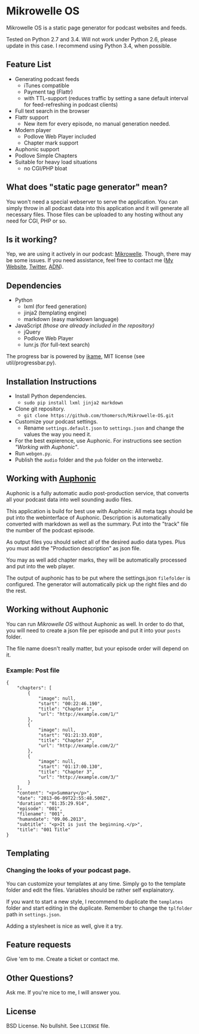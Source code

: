 # Mikrowelle OS

Mikrowelle OS is a static page generator for podcast websites and feeds.

Tested on Python 2.7 and 3.4. Will not work under Python 2.6, please update in this case. I recommend using Python 3.4, when possible.

## Feature List

* Generating podcast feeds
	* iTunes compatible
	* Payment tag (Flattr)
	* with TTL-support (reduces traffic by setting a sane default interval for feed-refreshing in podcast clients)
* Full text search in the browser
* Flattr support
	* New item for every episode, no manual generation needed.
* Modern player
	* Podlove Web Player included
	* Chapter mark support
* Auphonic support
* Podlove Simple Chapters
* Suitable for heavy load situations
	* no CGI/PHP bloat

## What does "static page generator" mean?

You won't need a special webserver to serve the application. You can simply throw in all podcast data into this application and it will generate all necessary files. Those files can be uploaded to any hosting without any need for CGI, PHP or so.

## Is it working?

Yep, we are using it actively in our podcast: [Mikrowelle](http://mikrowelle.me/). Though, there may be some issues. If you need assistance, feel free to contact me ([My Website](http://skowron.biz/impressum/), [Twitter](http://twitter.com/thomersch), [ADN](http://alpha.app.net/thomersch/)).

## Dependencies

* Python
	* lxml (for feed generation)
	* jinja2 (templating engine)
	* markdown (easy markdown language)
* JavaScript _(those are already included in the repository)_
	* jQuery
	* Podlove Web Player
	* lunr.js (for full-text search)

The progress bar is powered by [ikame](https://github.com/ikame/progressbar), MIT license (see util/progressbar.py).

## Installation Instructions

* Install Python dependencies.
	* `sudo pip install lxml jinja2 markdown`
* Clone git repository.
	* `git clone https://github.com/thomersch/Mikrowelle-OS.git`
* Customize your podcast settings.
	* Rename `settings.default.json` to `settings.json` and change the values the way you need it.
* For the best expierence, use Auphonic. For instructions see section *"Working with Auphonic"*.
* Run `webgen.py`.
* Publish the `audio` folder and the `pub` folder on the interwebz.


## Working with [Auphonic](http://auphonic.com/)

Auphonic is a fully automatic audio post-production service, that converts all your podcast data into well sounding audio files.

This application is build for best use with Auphonic: All meta tags should be put into the webinterface of Auphonic. Description is automatically converted with markdown as well as the summary. Put into the "track" file the number of the podcast episode.

As output files you should select all of the desired audio data types. Plus you must add the "Production description" as json file.

You may as well add chapter marks, they will be automatically processed and put into the web player.

The output of auphonic has to be put where the settings.json `filefolder` is configured. The generator will automatically pick up the right files and do the rest.

## Working without Auphonic

You can run _Mikrowelle OS_ without Auphonic as well. In order to do that, you will need to create a json file per episode and put it into your `posts` folder.

The file name doesn't really matter, but your episode order will depend on it.

### Example: Post file

	{
		"chapters": [
		    {
		        "image": null,
		        "start": "00:22:46.190",
		        "title": "Chapter 1",
		        "url": "http://example.com/1/"
		    },
		    {
		        "image": null,
		        "start": "01:21:33.010",
		        "title": "Chapter 2",
		        "url": "http://example.com/2/"
		    },
		    {
		        "image": null,
		        "start": "01:17:00.130",
		        "title": "Chapter 3",
		        "url": "http://example.com/3/"
		    }
		],
		"content": "<p>Summary</p>",
		"date": "2013-06-09T22:55:48.500Z",
		"duration": "01:35:29.914",
		"episode": "001",
		"filename": "001",
		"humandate": "09.06.2013",
		"subtitle": "<p>It is just the beginning.</p>",
		"title": "001 Title"
	}

## Templating
### Changing the looks of your podcast page.

You can customize your templates at any time. Simply go to the template folder and edit the files. Variables should be rather self explainatory.

If you want to start a new style, I recommend to duplicate the `templates` folder and start editing in the duplicate. Remember to change the `tplfolder` path in `settings.json`.

Adding a stylesheet is nice as well, give it a try.

## Feature requests

Give 'em to me. Create a ticket or contact me.

## Other Questions?

Ask me. If you're nice to me, I will answer you.

## License

BSD License. No bullshit. See `LICENSE` file.
